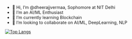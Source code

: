- 👋 Hi, I’m @dheerajjvermaa, Sophomore at NIT Delhi
- 👀 I’m an AI/ML Enthusiast
- 🌱 I’m currently learning Blockchain
- 💞️ I’m looking to collaborate on AI/ML, DeepLearning, NLP
<!---
socio-path/socio-path is a ✨ special ✨ repository because its `README.md` (this file) appears on your GitHub profile.
You can click the Preview link to take a look at your changes.
--->
[![Top Langs](https://github-readme-stats-git-masterrstaa-rickstaa.vercel.app/api/top-langs/?username=anuraghazra)](https://github.com/anuraghazra/github-readme-stats)
